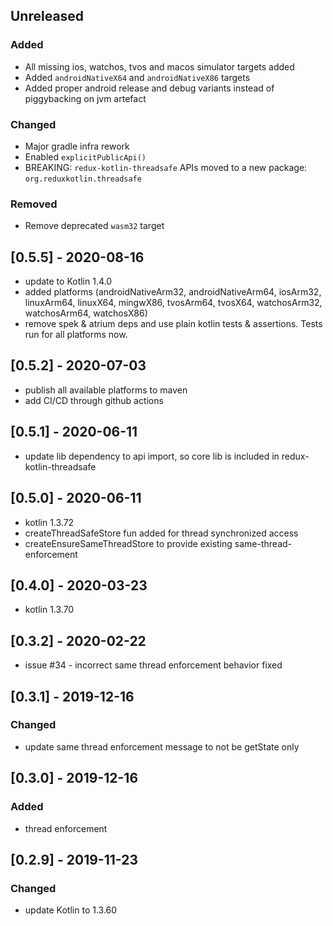 ## Unreleased

### Added

- All missing ios, watchos, tvos and macos simulator targets added
- Added `androidNativeX64` and `androidNativeX86` targets
- Added proper android release and debug variants instead of piggybacking on jvm artefact

### Changed

- Major gradle infra rework
- Enabled `explicitPublicApi()`
- BREAKING: `redux-kotlin-threadsafe` APIs moved to a new package: `org.reduxkotlin.threadsafe`

### Removed

- Remove deprecated `wasm32` target

## [0.5.5] - 2020-08-16

- update to Kotlin 1.4.0
- added platforms (androidNativeArm32, androidNativeArm64, iosArm32, linuxArm64, linuxX64,
  mingwX86, tvosArm64, tvosX64, watchosArm32, watchosArm64, watchosX86)
- remove spek & atrium deps and use plain kotlin tests & assertions. Tests run for all platforms now.

## [0.5.2] - 2020-07-03

- publish all available platforms to maven
- add CI/CD through github actions

## [0.5.1] - 2020-06-11

- update lib dependency to api import, so core lib is included in redux-kotlin-threadsafe

## [0.5.0] - 2020-06-11

- kotlin 1.3.72
- createThreadSafeStore fun added for thread synchronized access
- createEnsureSameThreadStore to provide existing same-thread-enforcement

## [0.4.0] - 2020-03-23

- kotlin 1.3.70

## [0.3.2] - 2020-02-22

- issue #34 - incorrect same thread enforcement behavior fixed

## [0.3.1] - 2019-12-16

### Changed

- update same thread enforcement message to not be getState only

## [0.3.0] - 2019-12-16

### Added

- thread enforcement

## [0.2.9] - 2019-11-23

### Changed

- update Kotlin to 1.3.60
